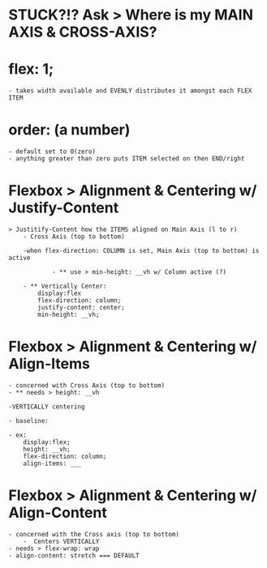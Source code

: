 # STUCK?!? Ask > Where is my MAIN AXIS & CROSS-AXIS?

# flex: 1; 
    - takes width available and EVENLY distributes it amongst each FLEX ITEM

# order: (a number)
    - default set to 0(zero)
    - anything greater than zero puts ITEM selected on then END/right

# Flexbox > Alignment & Centering w/ Justify-Content

    > Justitify-Content how the ITEMS aligned on Main Axis (l to r)
        - Cross Axis (top to bottom)

        -when flex-direction: COLUMN is set, Main Axis (top to bottom) is active

                - ** use > min-height: __vh w/ Column active (?)
        
        - ** Vertically Center:
            display:flex
            flex-direction: column;
            justify-content: center;
            min-height: __vh;

# Flexbox > Alignment & Centering w/ Align-Items
    - concerned with Cross Axis (top to bottom)
    - ** needs > height: __vh

    -VERTICALLY centering

    - baseline: 

    - ex: 
        display:flex;
        height: __vh;
        flex-direction: column;
        align-items: ___

# Flexbox > Alignment & Centering w/ Align-Content
    - concerned with the Cross axis (top to bottom)
        -  Centers VERTICALLY
    - needs > flex-wrap: wrap
    - align-content: stretch === DEFAULT



